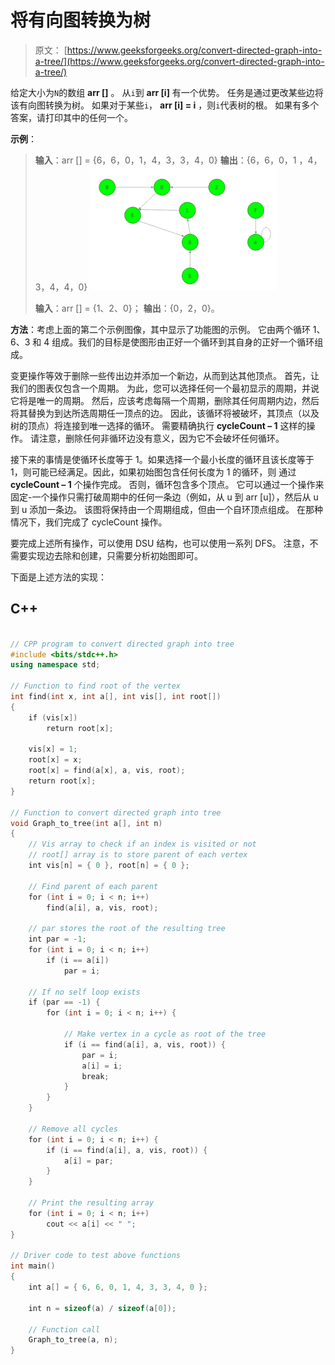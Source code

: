 # 将有向图转换为树

> 原文： [https://www.geeksforgeeks.org/convert-directed-graph-into-a-tree/](https://www.geeksforgeeks.org/convert-directed-graph-into-a-tree/)

给定大小为`N`的数组 **arr []** 。 从`i`到 **arr [i]** 有一个优势。 任务是通过更改某些边将该有向图转换为树。 如果对于某些`i`， **arr [i] = i** ，则`i`代表树的根。 如果有多个答案，请打印其中的任何一个。

**示例**：

> **输入**：arr [] = {6，6，0，1，4，3，3，4，0}
> **输出**：{6，6，0，1 ，4，3，4，4，0}
> ![](img/ba73583e9aec06e90e022855d07f083a.png)
> 
> **输入**：arr [] = {1、2、0}；
> **输出**：{0，2，0}。

**方法**：考虑上面的第二个示例图像，其中显示了功能图的示例。 它由两个循环 1、6、3 和 4 组成。我们的目标是使图形由正好一个循环到其自身的正好一个循环组成。

变更操作等效于删除一些传出边并添加一个新边，从而到达其他顶点。 首先，让我们的图表仅包含一个周期。 为此，您可以选择任何一个最初显示的周期，并说它将是唯一的周期。 然后，应该考虑每隔一个周期，删除其任何周期内边，然后将其替换为到达所选周期任一顶点的边。 因此，该循环将被破坏，其顶点（以及树的顶点）将连接到唯一选择的循环。 需要精确执行 **cycleCount – 1** 这样的操作。 请注意，删除任何非循环边没有意义，因为它不会破坏任何循环。

接下来的事情是使循环长度等于 1。如果选择一个最小长度的循环且该长度等于 1，则可能已经满足。因此，如果初始图包含任何长度为 1 的循环，则 通过 **cycleCount – 1** 个操作完成。 否则，循环包含多个顶点。 它可以通过一个操作来固定-一个操作只需打破周期中的任何一条边（例如，从 u 到 arr [u]），然后从 u 到 u 添加一条边。 该图将保持由一个周期组成，但由一个自环顶点组成。 在那种情况下，我们完成了 cycleCount 操作。

要完成上述所有操作，可以使用 DSU 结构，也可以使用一系列 DFS。 注意，不需要实现边去除和创建，只需要分析初始图即可。

下面是上述方法的实现：

## C++

```cpp

// CPP program to convert directed graph into tree 
#include <bits/stdc++.h> 
using namespace std; 

// Function to find root of the vertex 
int find(int x, int a[], int vis[], int root[]) 
{ 
    if (vis[x]) 
        return root[x]; 

    vis[x] = 1; 
    root[x] = x; 
    root[x] = find(a[x], a, vis, root); 
    return root[x]; 
} 

// Function to convert directed graph into tree 
void Graph_to_tree(int a[], int n) 
{ 
    // Vis array to check if an index is visited or not 
    // root[] array is to store parent of each vertex 
    int vis[n] = { 0 }, root[n] = { 0 }; 

    // Find parent of each parent 
    for (int i = 0; i < n; i++) 
        find(a[i], a, vis, root); 

    // par stores the root of the resulting tree 
    int par = -1; 
    for (int i = 0; i < n; i++) 
        if (i == a[i]) 
            par = i; 

    // If no self loop exists 
    if (par == -1) { 
        for (int i = 0; i < n; i++) { 

            // Make vertex in a cycle as root of the tree 
            if (i == find(a[i], a, vis, root)) { 
                par = i; 
                a[i] = i; 
                break; 
            } 
        } 
    } 

    // Remove all cycles 
    for (int i = 0; i < n; i++) { 
        if (i == find(a[i], a, vis, root)) { 
            a[i] = par; 
        } 
    } 

    // Print the resulting array 
    for (int i = 0; i < n; i++) 
        cout << a[i] << " "; 
} 

// Driver code to test above functions 
int main() 
{ 
    int a[] = { 6, 6, 0, 1, 4, 3, 3, 4, 0 }; 

    int n = sizeof(a) / sizeof(a[0]); 

    // Function call 
    Graph_to_tree(a, n); 
} 

```
